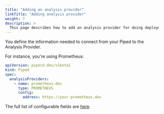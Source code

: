 ```yaml
---
title: "Adding an analysis provider"
linkTitle: "Adding analysis provider"
weight: 7
description: >
  This page describes how to add an analysis provider for doing deployment analysis.
---
```



You define the information needed to connect from your Piped to the Analysis Provider.

For instance, you're using Prometheus:

```yaml
apiVersion: pipecd.dev/v1beta1
kind: Piped
spec:
  analysisProviders:
    - name: prometheus-dev
      type: PROMETHEUS
      config:
        address: https://your-prometheus.dev
```

The full list of configurable fields are [here](/docs/operator-manual/piped/configuration-reference/#analysisprovider).

